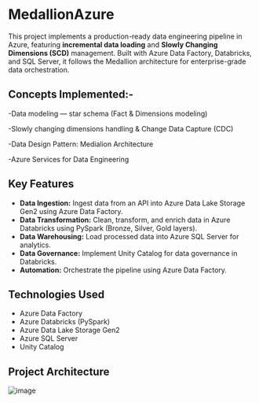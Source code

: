 # MedallionAzure
This project implements a production-ready data engineering pipeline in Azure, featuring **incremental data loading** and **Slowly Changing Dimensions (SCD)** management. Built with Azure Data Factory, Databricks, and SQL Server, it follows the Medallion architecture for enterprise-grade data orchestration.

## Concepts Implemented:-
-Data modeling — star schema (Fact & Dimensions modeling)

-Slowly changing dimensions handling & Change Data Capture (CDC)

-Data Design Pattern: Medialion Architecture

-Azure Services for Data Engineering

## Key Features
- **Data Ingestion:** Ingest data from an API into Azure Data Lake Storage Gen2 using Azure Data Factory.
- **Data Transformation:** Clean, transform, and enrich data in Azure Databricks using PySpark (Bronze, Silver, Gold layers).
- **Data Warehousing:** Load processed data into Azure SQL Server for analytics.
- **Data Governance:** Implement Unity Catalog for data governance in Databricks.
- **Automation:** Orchestrate the pipeline using Azure Data Factory.

## Technologies Used
- Azure Data Factory
- Azure Databricks (PySpark)
- Azure Data Lake Storage Gen2
- Azure SQL Server
- Unity Catalog

## Project Architecture

  ![image](https://github.com/user-attachments/assets/ccc816cb-6514-43a7-9cbf-d72ceb18596c)
